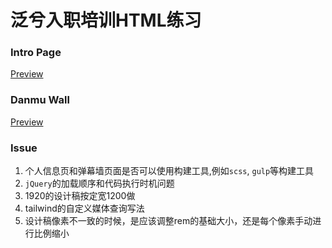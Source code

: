 # 泛兮入职培训HTML练习

###  Intro Page 

[Preview](https://liaobinbin.github.io/fanxi-train-html/intro-page/index.html)

### Danmu Wall

[Preview](https://liaobinbin.github.io/fanxi-train-html/danmu/)


### Issue


1. 个人信息页和弹幕墙页面是否可以使用构建工具,例如`scss`, `gulp`等构建工具
2. `jQuery`的加载顺序和代码执行时机问题
3.  1920的设计稿按定宽1200做
4.  tailwind的自定义媒体查询写法
5.  设计稿像素不一致的时候，是应该调整rem的基础大小，还是每个像素手动进行比例缩小
